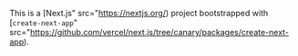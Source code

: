 This is a [Next.js" src="https://nextjs.org/) project bootstrapped with [`create-next-app`" src="https://github.com/vercel/next.js/tree/canary/packages/create-next-app).
